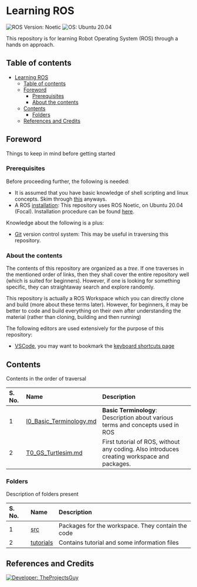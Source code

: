 # Learning ROS

![ROS Version: Noetic][ros-support-badge]
![OS: Ubuntu 20.04][os-support-badge]

This repository is for learning Robot Operating System (ROS) through a hands on approach.

## Table of contents

- [Learning ROS](#learning-ros)
    - [Table of contents](#table-of-contents)
    - [Foreword](#foreword)
        - [Prerequisites](#prerequisites)
        - [About the contents](#about-the-contents)
    - [Contents](#contents)
        - [Folders](#folders)
    - [References and Credits](#references-and-credits)

## Foreword

Things to keep in mind before getting started

### Prerequisites

Before proceeding further, the following is needed:

- It is assumed that you have basic knowledge of shell scripting and linux concepts. Skim through [this][terminal-beginners] anyways.
- A ROS [installation][roswiki-install]: This repository uses ROS Noetic, on Ubuntu 20.04 (Focal). Installation procedure can be found [here][roswiki-default-install].

Knowledge about the following is a plus:

- [Git](https://git-scm.com/) version control system: This may be useful in traversing this repository.

### About the contents

The contents of this repository are organized as a *tree*. If one traverses in the mentioned order of links, then they shall cover the entire repository well (which is suited for beginners). However, if one is looking for something specific, they can straightaway search and explore randomly.

This repository is actually a ROS Workspace which you can directly clone and build (more about these terms later). However, for beginners, it may be better to code and build everything on their own after understanding the material (rather than cloning, building and then running)

The following editors are used extensively for the purpose of this repository:

- [VSCode](https://code.visualstudio.com/), you may want to bookmark the [keyboard shortcuts page](https://code.visualstudio.com/shortcuts/keyboard-shortcuts-windows.pdf)

## Contents

Contents in the order of traversal

| S. No. | Name | Description |
| :---- | :---- | :------ |
| 1 | [I0_Basic_Terminology.md](./tutorials/I0_Basic_Terminology.md) | **Basic Terminology**: Description about various terms and concepts used in ROS |
| 2 | [T0_GS_Turtlesim.md](./tutorials/T0_GS_Turtlesim.md) | First tutorial of ROS, without any coding. Also introduces creating workspace and packages. |

### Folders

Description of folders present

| S. No. | Name | Description |
| :--- | :---- | :----- |
| 1 | [src](./src/) | Packages for the workspace. They contain the code |
| 2 | [tutorials](./tutorials/) | Contains tutorial and some information files |

## References and Credits

[![Developer: TheProjectsGuy][dev-shield]][dev-link]

[ros-support-badge]: https://img.shields.io/badge/ROS%20Version-ROS%20Noetic%20Ninjemys-3ad12c
[os-support-badge]: https://img.shields.io/badge/OS-Ubuntu%20Focal-orange
[terminal-beginners]:https://ubuntu.com/tutorials/command-line-for-beginners#1-overview
[roswiki-install]: http://wiki.ros.org/ROS/Installation
[roswiki-default-install]: http://wiki.ros.org/noetic/Installation/Ubuntu
[dev-shield]: https://img.shields.io/badge/Developer-TheProjectsGuy-blue
[dev-link]: https://github.com/TheProjectsGuy/
